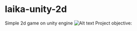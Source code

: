 # laika-unity-2d
Simple 2d game on unity engine
![Alt text](https://s-media-cache-ak0.pinimg.com/originals/16/ed/69/16ed69a226fa05d69b9f8251d1090bfc.png "Screenshot")
Project objective:

